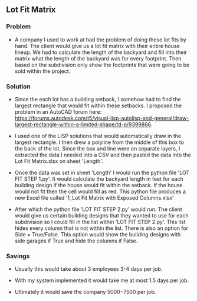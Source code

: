 ## Lot Fit Matrix

### Problem
- A company I used to work at had the problem of doing these lot fits by hand.  The client would give us a lot fit matrix with their entire house lineup. We had to calculate the length of the backyard and fill into their matrix what the length of the backyard was for every footprint. Then based on the subdivision only show the footprints that were going to be sold within the project.

### Solution
- Since the each lot has a building setback,  I somehow had to find the largest rectangle that would fit within these setbacks.  I proposed the problem in an AutoCAD forum here: https://forums.autodesk.com/t5/visual-lisp-autolisp-and-general/draw-largest-rectangle-within-a-limited-shape/td-p/9399866. 

- I used one of the LISP solutions that would automatically draw in the largest rectangle.  I then drew a polyline from the middle of this box to the back of the lot.  Since the box and line were on separate layers, I extracted the data I needed into a CSV and then pasted the data into the Lot Fit Matrix.xlsx on sheet 'Length'. 

- Once the data was set in sheet 'Length' I would run the python file 'LOT FIT STEP 1.py'.  It would calculate the backyard length in feet for each building design if the house would fit within the setback.  If the house would not fit then the cell would fill as red. This python file produces a new Excel file called '1_Lot Fit Matrix with Exposed Columns.xlsx'

- After which the python file 'LOT FIT STEP 2.py' would run.  The client would give us certain building designs that they wanted to use for each subdivision so I could fill in the list within 'LOT FIT STEP 2.py'. This list hides every column that is not within the list. There is also an option for Side = True/False. This option would show the building designs with side garages if True and hide the columns if False.

### Savings
- Usually this would take about 3 employees 3-4 days per job.

- With my system implemented it would take me at most 1.5 days per job.

- Ultimately it would save the company $5000-$7500 per job.
